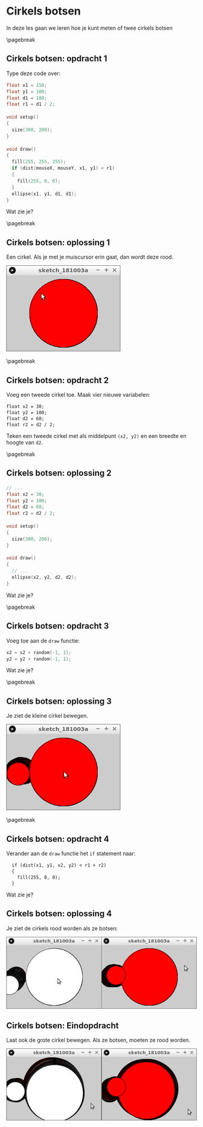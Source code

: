 # Cirkels botsen

In deze les gaan we leren hoe je kunt meten of twee cirkels botsen

\pagebreak

## Cirkels botsen: opdracht 1

Type deze code over:

```c++
float x1 = 150;
float y1 = 100;
float d1 = 180;
float r1 = d1 / 2;

void setup()
{
  size(300, 200);
}

void draw()
{
  fill(255, 255, 255);
  if (dist(mouseX, mouseY, x1, y1) < r1)
  {
    fill(255, 0, 0);  
  }
  ellipse(x1, y1, d1, d1);  
}
```

Wat zie je?

\pagebreak

## Cirkels botsen: oplossing 1

Een cirkel. Als je met je muiscursor erin gaat, dan wordt deze rood.

![](CirkelsBotsen1.png)

\pagebreak

## Cirkels botsen: opdracht 2

Voeg een tweede cirkel toe. 
Maak vier nieuwe variabelen:

```
float x2 = 30;
float y2 = 100;
float d2 = 60;
float r2 = d2 / 2;
```

Teken een tweede cirkel met als middelpunt `(x2, y2)` en een breedte en
hoogte van `d2`.

\pagebreak

## Cirkels botsen: oplossing 2

```c++
// ...
float x2 = 30;
float y2 = 100;
float d2 = 60;
float r2 = d2 / 2;

void setup()
{
  size(300, 200);
}

void draw()
{
  // ...
  ellipse(x2, y2, d2, d2);  
}
```

Wat zie je?

\pagebreak

## Cirkels botsen: opdracht 3

Voeg toe aan de `draw` functie:

```c++
x2 = x2 + random(-1, 1);
y2 = y2 + random(-1, 1);
```

Wat zie je?

\pagebreak

## Cirkels botsen: oplossing 3

Je ziet de kleine cirkel bewegen.

![](CirkelsBotsen3.png)

\pagebreak

## Cirkels botsen: opdracht 4

Verander aan de `draw` functie het `if` statement naar:

```
  if (dist(x1, y1, x2, y2) < r1 + r2)
  {
    fill(255, 0, 0);  
  }
```

Wat zie je?

## Cirkels botsen: oplossing 4

Je ziet de cirkels rood worden als ze botsen:

![](CirkelsBotsen4.png)

## Cirkels botsen: Eindopdracht

Laat ook de grote cirkel bewegen. Als ze botsen, moeten ze rood worden.

![](CirkelsBotsenEindopdracht.png)